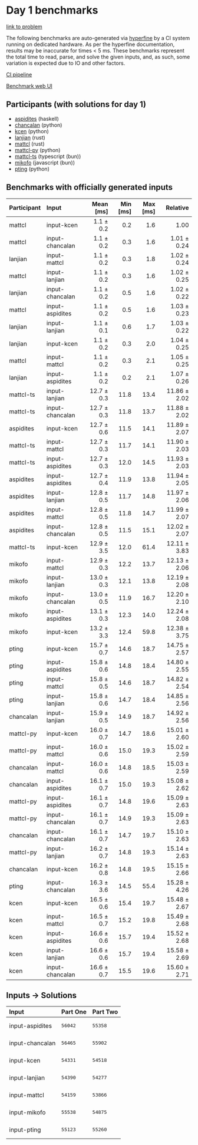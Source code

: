 # Day 1 benchmarks

[link to problem](https://adventofcode.com/2023/day/1)

The following benchmarks are auto-generated via
[hyperfine](https://github.com/sharkdp/hyperfine) by a CI system running on
dedicated hardware. As per the hyperfine documentation, results may be
inaccurate for times < 5 ms. These benchmarks represent the total time to read,
parse, and solve the given inputs, and, as such, some variation is expected due
to IO and other factors.

[CI pipeline](http://ci.papercode.net:8080/teams/main/pipelines/aoc2023)

[Benchmark web UI](https://aoc.ancalagon.black)


## Participants (with solutions for day 1)

- [aspidites](https://github.com/aspidites/aoc2023) (haskell)
- [chancalan](https://github.com/chancalan/aoc2023) (python)
- [kcen](https://github.com/kcen/aoc2023) (python)
- [lanjian](https://github.com/lanjian/aoc-2023) (rust)
- [mattcl](https://github.com/mattcl/aoc2023) (rust)
- [mattcl-py](https://github.com/mattcl/aoc2023-py) (python)
- [mattcl-ts](https://github.com/mattcl/aoc2023-js) (typescript (bun))
- [mikofo](https://github.com/mikofo/advent-of-code-2023) (javascript (bun))
- [pting](https://github.com/pting/aoc2023) (python)


## Benchmarks with officially generated inputs

| Participant | Input | Mean [ms] | Min [ms] | Max [ms] | Relative |
|:---|:---|---:|---:|---:|---:|
| mattcl | input-kcen | 1.1 ± 0.2 | 0.2 | 1.6 | 1.00 |
| mattcl | input-chancalan | 1.1 ± 0.2 | 0.3 | 1.6 | 1.01 ± 0.24 |
| lanjian | input-mattcl | 1.1 ± 0.2 | 0.3 | 1.8 | 1.02 ± 0.24 |
| mattcl | input-lanjian | 1.1 ± 0.2 | 0.3 | 1.6 | 1.02 ± 0.25 |
| lanjian | input-chancalan | 1.1 ± 0.2 | 0.5 | 1.6 | 1.02 ± 0.22 |
| mattcl | input-aspidites | 1.1 ± 0.2 | 0.5 | 1.6 | 1.03 ± 0.23 |
| lanjian | input-lanjian | 1.1 ± 0.1 | 0.6 | 1.7 | 1.03 ± 0.22 |
| lanjian | input-kcen | 1.1 ± 0.2 | 0.3 | 2.0 | 1.04 ± 0.25 |
| mattcl | input-mattcl | 1.1 ± 0.2 | 0.3 | 2.1 | 1.05 ± 0.25 |
| lanjian | input-aspidites | 1.1 ± 0.2 | 0.2 | 2.1 | 1.07 ± 0.26 |
| mattcl-ts | input-lanjian | 12.7 ± 0.3 | 11.8 | 13.4 | 11.86 ± 2.02 |
| mattcl-ts | input-chancalan | 12.7 ± 0.3 | 11.8 | 13.7 | 11.88 ± 2.02 |
| aspidites | input-kcen | 12.7 ± 0.6 | 11.5 | 14.1 | 11.89 ± 2.07 |
| mattcl-ts | input-mattcl | 12.7 ± 0.3 | 11.7 | 14.1 | 11.90 ± 2.03 |
| mattcl-ts | input-aspidites | 12.7 ± 0.3 | 12.0 | 14.5 | 11.93 ± 2.03 |
| aspidites | input-aspidites | 12.7 ± 0.4 | 11.9 | 13.8 | 11.94 ± 2.05 |
| aspidites | input-lanjian | 12.8 ± 0.5 | 11.7 | 14.8 | 11.97 ± 2.06 |
| aspidites | input-mattcl | 12.8 ± 0.5 | 11.8 | 14.7 | 11.99 ± 2.07 |
| aspidites | input-chancalan | 12.8 ± 0.5 | 11.5 | 15.1 | 12.02 ± 2.07 |
| mattcl-ts | input-kcen | 12.9 ± 3.5 | 12.0 | 61.4 | 12.11 ± 3.83 |
| mikofo | input-mattcl | 12.9 ± 0.3 | 12.2 | 13.7 | 12.13 ± 2.06 |
| mikofo | input-lanjian | 13.0 ± 0.3 | 12.1 | 13.8 | 12.19 ± 2.08 |
| mikofo | input-chancalan | 13.0 ± 0.5 | 11.9 | 16.7 | 12.20 ± 2.10 |
| mikofo | input-aspidites | 13.1 ± 0.3 | 12.3 | 14.0 | 12.24 ± 2.08 |
| mikofo | input-kcen | 13.2 ± 3.3 | 12.4 | 59.8 | 12.38 ± 3.75 |
| pting | input-kcen | 15.7 ± 0.7 | 14.6 | 18.7 | 14.75 ± 2.57 |
| pting | input-aspidites | 15.8 ± 0.6 | 14.8 | 18.4 | 14.80 ± 2.55 |
| pting | input-mattcl | 15.8 ± 0.5 | 14.6 | 18.7 | 14.82 ± 2.54 |
| pting | input-lanjian | 15.8 ± 0.6 | 14.7 | 18.4 | 14.85 ± 2.56 |
| chancalan | input-lanjian | 15.9 ± 0.5 | 14.9 | 18.7 | 14.92 ± 2.56 |
| mattcl-py | input-kcen | 16.0 ± 0.7 | 14.7 | 18.6 | 15.01 ± 2.60 |
| mattcl-py | input-mattcl | 16.0 ± 0.6 | 15.0 | 19.3 | 15.02 ± 2.59 |
| chancalan | input-mattcl | 16.0 ± 0.6 | 14.8 | 18.5 | 15.03 ± 2.59 |
| chancalan | input-aspidites | 16.1 ± 0.7 | 15.0 | 19.3 | 15.08 ± 2.62 |
| mattcl-py | input-aspidites | 16.1 ± 0.7 | 14.8 | 19.6 | 15.09 ± 2.63 |
| mattcl-py | input-chancalan | 16.1 ± 0.7 | 14.9 | 19.3 | 15.09 ± 2.63 |
| chancalan | input-chancalan | 16.1 ± 0.7 | 14.7 | 19.7 | 15.10 ± 2.63 |
| mattcl-py | input-lanjian | 16.2 ± 0.7 | 14.8 | 19.3 | 15.14 ± 2.63 |
| chancalan | input-kcen | 16.2 ± 0.8 | 14.8 | 19.5 | 15.15 ± 2.66 |
| pting | input-chancalan | 16.3 ± 3.6 | 14.5 | 55.4 | 15.28 ± 4.26 |
| kcen | input-kcen | 16.5 ± 0.6 | 15.4 | 19.7 | 15.48 ± 2.67 |
| kcen | input-mattcl | 16.5 ± 0.7 | 15.2 | 19.8 | 15.49 ± 2.68 |
| kcen | input-aspidites | 16.6 ± 0.6 | 15.7 | 19.4 | 15.52 ± 2.68 |
| kcen | input-lanjian | 16.6 ± 0.6 | 15.7 | 19.4 | 15.58 ± 2.69 |
| kcen | input-chancalan | 16.6 ± 0.7 | 15.5 | 19.6 | 15.60 ± 2.71 |


## Inputs -> Solutions

| Input | Part One | Part Two |
|:---|:---|:---|
|input-aspidites|<pre>56042</pre>|<pre>55358</pre>|
|input-chancalan|<pre>56465</pre>|<pre>55902</pre>|
|input-kcen|<pre>54331</pre>|<pre>54518</pre>|
|input-lanjian|<pre>54390</pre>|<pre>54277</pre>|
|input-mattcl|<pre>54159</pre>|<pre>53866</pre>|
|input-mikofo|<pre>55538</pre>|<pre>54875</pre>|
|input-pting|<pre>55123</pre>|<pre>55260</pre>|